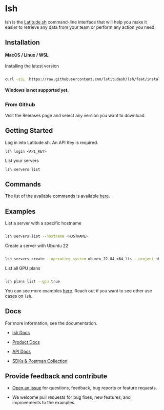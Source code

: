 
# lsh

  

lsh is the [Latitude.sh](http://latitude.sh/) command-line interface that will help you make it easier to retrieve any data from your team or perform any action you need.

  

## [](https://dash.readme.com/project/control/v2023-06-01/docs/overview)Installation

  

#### MacOS / Linux / WSL

  

Installing the latest version

  

```bash

curl -sSL  https://raw.githubusercontent.com/latitudesh/lsh/feat/installation-script/install.sh | bash

```

  

#### Windows is not supported yet.

##

### From Github

  

Visit the Releases page and select any version you want to download.

  
  

## [](https://docs.latitude.sh/docs/getting-started)Getting Started

  

Log in into Latitude.sh. An API Key is required.

  

`lsh login <API_KEY>`

  

List your servers

  

`lsh servers list`

  

## [](https://docs.latitude.sh/docs/commands) Commands

  

The list of the available commands is available [here](https://docs.latitude.sh/docs/commands).

  
  

## [](https://docs.latitude.sh/docs/examples-1) Examples

  

List a server with a specific hostname

```bash

lsh servers list --hostname <HOSTNAME>

```

Create a server with Ubuntu 22 

```bash

lsh servers create --operating_system ubuntu_22_04_x64_lts --project <PROJECT_ID_OR_SLUG> --site <LOCATION> --hostname <HOSTNAME> --plan <PLAN>

```
  
List all GPU plans

```bash

lsh plans list --gpu true

```

You can see more examples [here](https://docs.latitude.sh/docs/examples-1). Reach out if you want to see other use cases on `lsh`.
  

## Docs

  

For more information, see the documentation.

- [lsh Docs](https://docs.latitude.sh/docs/getting-started)

- [Product Docs](https://docs.latitude.sh/docs)

- [API Docs](https://docs.latitude.sh/reference)

- [SDKs & Postman Collection](https://docs.latitude.sh/reference/client-libraries)

  

## Provide feedback and contribute

  

- [Open an issue](https://github.com/latitudesh/lsh/issues?q=is%3Aissue+is%3Aopen+sort%3Aupdated-desc) for questions, feedback, bug reports or feature requests.

- We welcome pull requests for bug fixes, new features, and improvements to the examples.